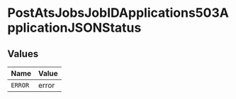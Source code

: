 # PostAtsJobsJobIDApplications503ApplicationJSONStatus


## Values

| Name    | Value   |
| ------- | ------- |
| `ERROR` | error   |
